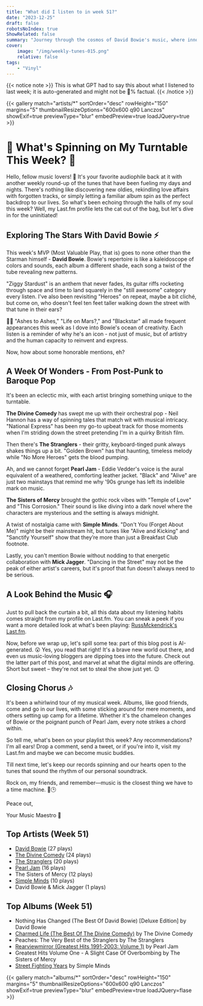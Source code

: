 ```yaml
---
title: "What did I listen to in week 51?"
date: "2023-12-25"
draft: false
robotsNoIndex: true
ShowRelated: false
summary: "Journey through the cosmos of David Bowie's music, where innovative soundscapes and genre-defying hits collide!"
cover:
    image: "/img/weekly-tunes-015.png"
    relative: false
tags:
    - "Vinyl"
---
```


{{< notice note >}}
This is what GPT had to say this about what I listened to last week; it is auto-generated and might not be 💯% factual.
{{< /notice >}}

{{< gallery match="artists/*" sortOrder="desc" rowHeight="150" margins="5" thumbnailResizeOptions="600x600 q90 Lanczos" showExif=true previewType="blur" embedPreview=true loadJQuery=true >}}

# 🎵 What's Spinning on My Turntable This Week? 🎵

Hello, fellow music lovers! 🙌 It's your favorite audiophile back at it with another weekly round-up of the tunes that have been fueling my days and nights. There's nothing like discovering new oldies, rekindling love affairs with forgotten tracks, or simply letting a familiar album spin as the perfect backdrop to our lives. So what's been echoing through the halls of my soul this week? Well, my Last.fm profile lets the cat out of the bag, but let's dive in for the uninitiated!

## Exploring The Stars With David Bowie ⚡

This week's MVP (Most Valuable Play, that is) goes to none other than the Starman himself - **David Bowie**. Bowie's repertoire is like a kaleidoscope of colors and sounds, each album a different shade, each song a twist of the tube revealing new patterns.

"Ziggy Stardust" is an anthem that never fades, its guitar riffs rocketing through space and time to land squarely in the "still awesome" category every listen. I've also been revisiting "Heroes" on repeat, maybe a bit cliché, but come on, who doesn't feel ten feet taller walking down the street with that tune in their ears?

👨‍🎤 "Ashes to Ashes," "Life on Mars?," and "Blackstar" all made frequent appearances this week as I dove into Bowie's ocean of creativity. Each listen is a reminder of why he's an icon - not just of music, but of artistry and the human capacity to reinvent and express.

Now, how about some honorable mentions, eh?

## A Week Of Wonders - From Post-Punk to Baroque Pop

It's been an eclectic mix, with each artist bringing something unique to the turntable.

**The Divine Comedy** has swept me up with their orchestral pop - Neil Hannon has a way of spinning tales that match wit with musical intricacy. "National Express" has been my go-to upbeat track for those moments when I'm striding down the street pretending I'm in a quirky British film.

Then there's **The Stranglers** - their gritty, keyboard-tinged punk always shakes things up a bit. "Golden Brown" has that haunting, timeless melody while "No More Heroes" gets the blood pumping.

Ah, and we cannot forget **Pearl Jam** - Eddie Vedder's voice is the aural equivalent of a weathered, comforting leather jacket. "Black" and "Alive" are just two mainstays that remind me why '90s grunge has left its indelible mark on music.

**The Sisters of Mercy** brought the gothic rock vibes with "Temple of Love" and "This Corrosion." Their sound is like diving into a dark novel where the characters are mysterious and the setting is always midnight.

A twist of nostalgia came with **Simple Minds**. "Don't You (Forget About Me)" might be their mainstream hit, but tunes like "Alive and Kicking" and "Sanctify Yourself" show that they’re more than just a Breakfast Club footnote.

Lastly, you can't mention Bowie without nodding to that energetic collaboration with **Mick Jagger**. "Dancing in the Street" may not be the peak of either artist's careers, but it's proof that fun doesn't always need to be serious.

## A Look Behind the Music 🎧

Just to pull back the curtain a bit, all this data about my listening habits comes straight from my profile on Last.fm. You can sneak a peek if you want a more detailed look at what's been playing: [RussMckendrick's Last.fm](https://www.last.fm/user/RussMckendrick).

Now, before we wrap up, let's spill some tea: part of this blog post is AI-generated. 😮 Yes, you read that right! It's a brave new world out there, and even us music-loving bloggers are dipping toes into the future. Check out the latter part of this post, and marvel at what the digital minds are offering. Short but sweet – they're not set to steal the show just yet. 😉

## Closing Chorus 🎶

It's been a whirlwind tour of my musical week. Albums, like good friends, come and go in our lives, with some sticking around for mere moments, and others setting up camp for a lifetime. Whether it's the chameleon changes of Bowie or the poignant punch of Pearl Jam, every note strikes a chord within.

So tell me, what's been on your playlist this week? Any recommendations? I'm all ears! Drop a comment, send a tweet, or if you're into it, visit my Last.fm and maybe we can become music buddies.

Till next time, let's keep our records spinning and our hearts open to the tunes that sound the rhythm of our personal soundtrack.

Rock on, my friends, and remember—music is the closest thing we have to a time machine. 🎸🕒

Peace out,

Your Music Maestro 🎼

## Top Artists (Week 51)

- [David Bowie](https://www.mckendrick.rocks/artist/david-bowie/) (27 plays)
- [The Divine Comedy](https://www.mckendrick.rocks/artist/the-divine-comedy/) (24 plays)
- [The Stranglers](https://www.mckendrick.rocks/artist/the-stranglers/) (20 plays)
- [Pearl Jam](https://www.mckendrick.rocks/artist/pearl-jam/) (16 plays)
- The Sisters of Mercy (12 plays)
- [Simple Minds](https://www.mckendrick.rocks/artist/simple-minds/) (10 plays)
- David Bowie & Mick Jagger (1 plays)


## Top Albums (Week 51)

- Nothing Has Changed (The Best Of David Bowie) [Deluxe Edition] by David Bowie
- [Charmed Life (The Best Of The Divine Comedy)](https://www.mckendrick.rocks/albums/charmed-life-the-best-of-the-divine-comedy-22022677/) by The Divine Comedy
- Peaches: The Very Best of the Stranglers by The Stranglers
- [Rearviewmirror (Greatest Hits 1991-2003: Volume 1)](https://www.mckendrick.rocks/albums/rearviewmirror-greatest-hits-1991-2003-volume-1-22421005/) by Pearl Jam
- Greatest Hits Volume One - A Slight Case Of Overbombing by The Sisters of Mercy
- [Street Fighting Years](https://www.mckendrick.rocks/albums/street-fighting-years-499455/) by Simple Minds


{{< gallery match="albums/*" sortOrder="desc" rowHeight="150" margins="5" thumbnailResizeOptions="600x600 q90 Lanczos" showExif=true previewType="blur" embedPreview=true loadJQuery=flase >}}